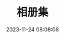 ---
title: 相册集
date: 2023-11-24 08:08:08
aside: false
top_img: false
comments: true
type: "album"
---